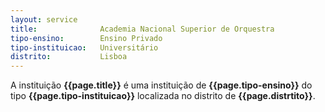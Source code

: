 ```yaml
---
layout: service
title: 				Academia Nacional Superior de Orquestra
tipo-ensino: 		Ensino Privado
tipo-instituicao: 	Universitário
distrito: 			Lisboa
---
```




A instituição **{{page.title}}** é uma instituição de **{{page.tipo-ensino}}** do tipo **{{page.tipo-instituicao}}** localizada no distrito de **{{page.distrtito}}**.